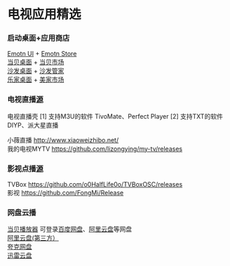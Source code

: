 # 电视应用精选

### 启动桌面+应用商店

[Emotn UI](https://app.emotn.com/ui/) + [Emotn Store](https://app.emotn.com/)  
[当贝桌面](https://www.dangbei.com/zhuomian/) + [当贝市场](https://www.dangbei.com/apps/)  
[沙发桌面](https://www.shafa.com/launcher) + [沙发管家](https://www.shafa.com/market)  
[乐家桌面](https://lejiazm.com/) + [美家市场](https://www.mjapk.com/mjapp/)  

### 电视直播[源](https://github.com/vinswu/vinswu.github.io/blob/main/live/readme.md#直播源)

电视直播壳 [1] 支持M3U的软件 TivoMate、Perfect Player  [2] 支持TXT的软件 DIYP、派大星直播  

小薇直播 http://www.xiaoweizhibo.net/  
我的电视MYTV https://github.com/lizongying/my-tv/releases

### 影视点播[源](https://github.com/vinswu/vinswu.github.io/tree/main/tvbox#在线接口)

TVBox https://github.com/o0HalfLife0o/TVBoxOSC/releases   
影视 https://github.com/FongMi/Release

### 网盘云播

[当贝播放器](https://www.dangbei.com/player/) 可登录[百度网盘](https://pan.baidu.com/download)、[阿里云盘](https://www.alipan.com/download/tvdownload)等网盘  
[阿里云盘(第三方）](https://aliyunpantv.pages.dev/download.html)  
[夸克网盘](https://pan.quark.cn/)  
[迅雷云盘](https://tv.xunlei.com/)  
